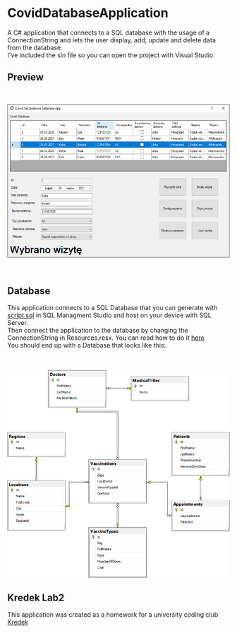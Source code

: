 # CovidDatabaseApplication 

A C# application that connects to a SQL database with the usage of a ConnectionString and lets the user display, add, update and delete data from the database.<br>
I've included the sln file so you can open the project with Visual Studio.

## Preview
<br>

![prev](./git_images/preview.png)

<br>

## Database

This application connects to a SQL Database that you can generate with [script.sql](./script.sql) in SQL Managment Studio and host on your device with SQL Server.<br>
Then connect the application to the database by changing the ConnectionString in Resources.resx. You can read how to do it [here](https://www.connectionstrings.com/sqlconnection/)<br>
You should end up with a Database that looks like this: 

<br><br>
![diagram](./git_images/diagram.png)


## Kredek Lab2

This application was created as a homework for a university coding club [Kredek](https://www.facebook.com/KNKredek)

